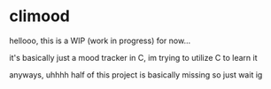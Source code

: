 # climood
hellooo, this is a WIP (work in progress) for now...

it's basically just a mood tracker in C, im trying to utilize C to learn it

anyways, uhhhh half of this project is basically missing so just wait ig
